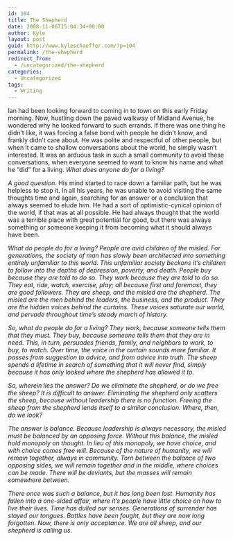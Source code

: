```yaml
---
id: 104
title: The Shepherd
date: 2008-11-06T15:04:34+00:00
author: Kyle
layout: post
guid: http://www.kyleschaeffer.com/?p=104
permalink: /the-shepherd
redirect_from:
  - /uncategorized/the-shepherd
categories:
  - Uncategorized
tags:
  - Writing
---
```

Ian had been looking forward to coming in to town on this early Friday morning. Now, hustling down the paved walkway of Midland Avenue, he wondered why he looked forward to such errands. If there was one thing he didn’t like, it was forcing a false bond with people he didn’t know, and frankly didn’t care about. He was polite and respectful of other people, but when it came to shallow conversations about the world, he simply wasn’t interested. It was an arduous task in such a small community to avoid these conversations, when everyone seemed to want to know his name and what he “did” for a living. _What does anyone do for a living?_

_A good question._ His mind started to race down a familiar path, but he was helpless to stop it. In all his years, he was unable to avoid visiting the same thoughts time and again, searching for an answer or a conclusion that always seemed to elude him. He had a sort of optimistic-cynical opinion of the world, if that was at all possible. He had always thought that the world was a terrible place with great potential for good, but there was always something or someone keeping it from becoming what it should always have been.

_What do people do for a living? People are avid children of the misled. For generations, the society of man has slowly been architected into something entirely unfamiliar to this world. This unfamiliar society beckons it’s children to follow into the depths of depression, poverty, and death. People buy because they are told to do so. They work because they are told to do so. They eat, ride, watch, exercise, play; all because first and foremost, they are good followers. They are sheep, and the misled are the shepherd. The misled are the men behind the leaders, the business, and the product. They are the hidden voices behind the curtains. These voices saturate our world, and pervade throughout time’s steady march of history._

_So, what do people do for a living? They work, because someone tells them that they must. They buy, because someone tells them that they are in need. This, in turn, persuades friends, family, and neighbors to work, to buy, to watch. Over time, the voice in the curtain sounds more familiar. It passes from suggestion to advice, and from advice into truth. The sheep spends a lifetime in search of something that it will never find, simply because it has only looked where the shepherd has allowed it to._

_So, wherein lies the answer? Do we eliminate the shepherd, or do we free the sheep? It is difficult to answer. Eliminating the shepherd only scatters the sheep, because without leadership there is no function. Freeing the sheep from the shepherd lends itself to a similar conclusion. Where, then, do we look?_

_The answer is balance. Because leadership is always necessary, the misled must be balanced by an opposing force. Without this balance, the misled hold monopoly on thought. In lieu of this monopoly, we have choice, and with choice comes free will. Because of the nature of humanity, we will remain together, always in community. Torn between the balance of two opposing sides, we will remain together and in the middle, where choices can be made. There will be deviants, but the masses will remain somewhere between._

_There once was such a balance, but it has long been lost. Humanity has fallen into a one-sided affair, where it’s people have little choice on how to live their lives. Time has dulled our senses. Generations of surrender has stayed our tongues. Battles have been fought, but they are now long forgotten. Now, there is only acceptance. We are all sheep, and our shepherd is calling us._
